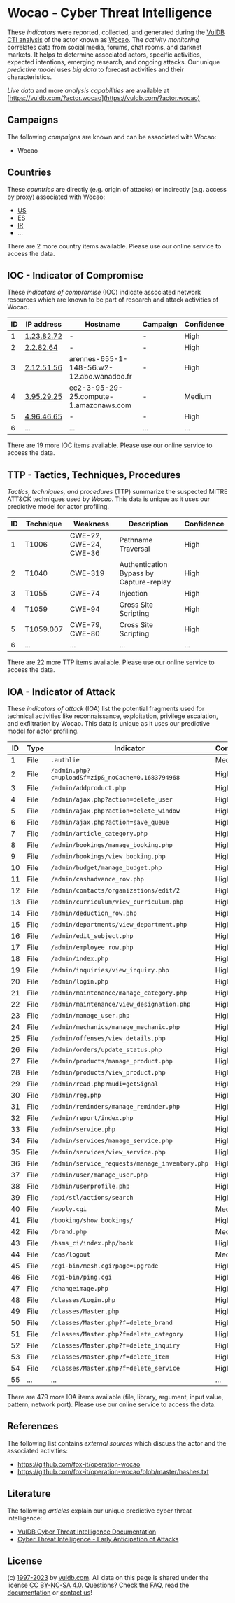 # Wocao - Cyber Threat Intelligence

These _indicators_ were reported, collected, and generated during the [VulDB CTI analysis](https://vuldb.com/?kb.cti) of the actor known as [Wocao](https://vuldb.com/?actor.wocao). The _activity monitoring_ correlates data from social media, forums, chat rooms, and darknet markets. It helps to determine associated actors, specific activities, expected intentions, emerging research, and ongoing attacks. Our unique _predictive model_ uses _big data_ to forecast activities and their characteristics.

_Live data_ and more _analysis capabilities_ are available at [https://vuldb.com/?actor.wocao](https://vuldb.com/?actor.wocao)

## Campaigns

The following _campaigns_ are known and can be associated with Wocao:

* Wocao

## Countries

These _countries_ are directly (e.g. origin of attacks) or indirectly (e.g. access by proxy) associated with Wocao:

* [US](https://vuldb.com/?country.us)
* [ES](https://vuldb.com/?country.es)
* [IR](https://vuldb.com/?country.ir)
* ...

There are 2 more country items available. Please use our online service to access the data.

## IOC - Indicator of Compromise

These _indicators of compromise_ (IOC) indicate associated network resources which are known to be part of research and attack activities of Wocao.

ID | IP address | Hostname | Campaign | Confidence
-- | ---------- | -------- | -------- | ----------
1 | [1.23.82.72](https://vuldb.com/?ip.1.23.82.72) | - | - | High
2 | [2.2.82.64](https://vuldb.com/?ip.2.2.82.64) | - | - | High
3 | [2.12.51.56](https://vuldb.com/?ip.2.12.51.56) | arennes-655-1-148-56.w2-12.abo.wanadoo.fr | - | High
4 | [3.95.29.25](https://vuldb.com/?ip.3.95.29.25) | ec2-3-95-29-25.compute-1.amazonaws.com | - | Medium
5 | [4.96.46.65](https://vuldb.com/?ip.4.96.46.65) | - | - | High
6 | ... | ... | ... | ...

There are 19 more IOC items available. Please use our online service to access the data.

## TTP - Tactics, Techniques, Procedures

_Tactics, techniques, and procedures_ (TTP) summarize the suspected MITRE ATT&CK techniques used by _Wocao_. This data is unique as it uses our predictive model for actor profiling.

ID | Technique | Weakness | Description | Confidence
-- | --------- | -------- | ----------- | ----------
1 | T1006 | CWE-22, CWE-24, CWE-36 | Pathname Traversal | High
2 | T1040 | CWE-319 | Authentication Bypass by Capture-replay | High
3 | T1055 | CWE-74 | Injection | High
4 | T1059 | CWE-94 | Cross Site Scripting | High
5 | T1059.007 | CWE-79, CWE-80 | Cross Site Scripting | High
6 | ... | ... | ... | ...

There are 22 more TTP items available. Please use our online service to access the data.

## IOA - Indicator of Attack

These _indicators of attack_ (IOA) list the potential fragments used for technical activities like reconnaissance, exploitation, privilege escalation, and exfiltration by Wocao. This data is unique as it uses our predictive model for actor profiling.

ID | Type | Indicator | Confidence
-- | ---- | --------- | ----------
1 | File | `.authlie` | Medium
2 | File | `/admin.php?c=upload&f=zip&_noCache=0.1683794968` | High
3 | File | `/admin/addproduct.php` | High
4 | File | `/admin/ajax.php?action=delete_user` | High
5 | File | `/admin/ajax.php?action=delete_window` | High
6 | File | `/admin/ajax.php?action=save_queue` | High
7 | File | `/admin/article_category.php` | High
8 | File | `/admin/bookings/manage_booking.php` | High
9 | File | `/admin/bookings/view_booking.php` | High
10 | File | `/admin/budget/manage_budget.php` | High
11 | File | `/admin/cashadvance_row.php` | High
12 | File | `/admin/contacts/organizations/edit/2` | High
13 | File | `/admin/curriculum/view_curriculum.php` | High
14 | File | `/admin/deduction_row.php` | High
15 | File | `/admin/departments/view_department.php` | High
16 | File | `/admin/edit_subject.php` | High
17 | File | `/admin/employee_row.php` | High
18 | File | `/admin/index.php` | High
19 | File | `/admin/inquiries/view_inquiry.php` | High
20 | File | `/admin/login.php` | High
21 | File | `/admin/maintenance/manage_category.php` | High
22 | File | `/admin/maintenance/view_designation.php` | High
23 | File | `/admin/manage_user.php` | High
24 | File | `/admin/mechanics/manage_mechanic.php` | High
25 | File | `/admin/offenses/view_details.php` | High
26 | File | `/admin/orders/update_status.php` | High
27 | File | `/admin/products/manage_product.php` | High
28 | File | `/admin/products/view_product.php` | High
29 | File | `/admin/read.php?mudi=getSignal` | High
30 | File | `/admin/reg.php` | High
31 | File | `/admin/reminders/manage_reminder.php` | High
32 | File | `/admin/report/index.php` | High
33 | File | `/admin/service.php` | High
34 | File | `/admin/services/manage_service.php` | High
35 | File | `/admin/services/view_service.php` | High
36 | File | `/admin/service_requests/manage_inventory.php` | High
37 | File | `/admin/user/manage_user.php` | High
38 | File | `/admin/userprofile.php` | High
39 | File | `/api/stl/actions/search` | High
40 | File | `/apply.cgi` | Medium
41 | File | `/booking/show_bookings/` | High
42 | File | `/brand.php` | Medium
43 | File | `/bsms_ci/index.php/book` | High
44 | File | `/cas/logout` | Medium
45 | File | `/cgi-bin/mesh.cgi?page=upgrade` | High
46 | File | `/cgi-bin/ping.cgi` | High
47 | File | `/changeimage.php` | High
48 | File | `/classes/Login.php` | High
49 | File | `/classes/Master.php` | High
50 | File | `/classes/Master.php?f=delete_brand` | High
51 | File | `/classes/Master.php?f=delete_category` | High
52 | File | `/classes/Master.php?f=delete_inquiry` | High
53 | File | `/classes/Master.php?f=delete_item` | High
54 | File | `/classes/Master.php?f=delete_service` | High
55 | ... | ... | ...

There are 479 more IOA items available (file, library, argument, input value, pattern, network port). Please use our online service to access the data.

## References

The following list contains _external sources_ which discuss the actor and the associated activities:

* https://github.com/fox-it/operation-wocao
* https://github.com/fox-it/operation-wocao/blob/master/hashes.txt

## Literature

The following _articles_ explain our unique predictive cyber threat intelligence:

* [VulDB Cyber Threat Intelligence Documentation](https://vuldb.com/?kb.cti)
* [Cyber Threat Intelligence - Early Anticipation of Attacks](https://www.scip.ch/en/?labs.20201022)

## License

(c) [1997-2023](https://vuldb.com/?kb.changelog) by [vuldb.com](https://vuldb.com/?kb.about). All data on this page is shared under the license [CC BY-NC-SA 4.0](https://creativecommons.org/licenses/by-nc-sa/4.0/). Questions? Check the [FAQ](https://vuldb.com/?kb.faq), read the [documentation](https://vuldb.com/?kb) or [contact us](https://vuldb.com/?contact)!
